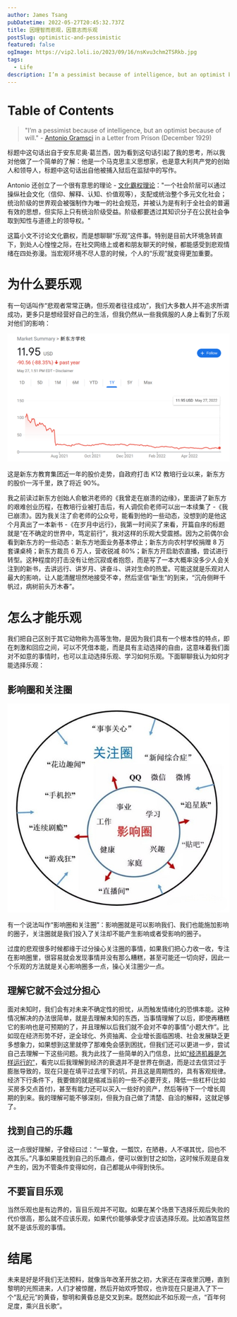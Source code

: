 ```yaml
---
author: James Tsang
pubDatetime: 2022-05-27T20:45:32.737Z
title: 因理智而悲观，因意志而乐观
postSlug: optimistic-and-pessimistic
featured: false
ogImage: https://vip2.loli.io/2023/09/16/nsKvu3chm2TSRkb.jpg
tags:
  - Life
description: I’m a pessimist because of intelligence, but an optimist because of will. - Antonio Gramsci in a Letter from Prison (December 1929) 这句话出自于安东尼奥·葛兰西，因为看到这句话引起了我的思考，所以我对他做了一个简单的了解：他是一个马克思主义思想家，也是意大利共产党的创始人和领导人，标题中这句话出自他被捕入狱后在监狱中的写作。
---
```


# Table of Contents

> "I’m a pessimist because of intelligence, but an optimist because of will." - [Antonio Gramsci](https://en.wikipedia.org/wiki/Antonio_Gramsci) in a Letter from Prison (December 1929)

标题中这句话出自于安东尼奥·葛兰西，因为看到这句话引起了我的思考，所以我对他做了一个简单的了解：他是一个马克思主义思想家，也是意大利共产党的创始人和领导人，标题中这句话出自他被捕入狱后在监狱中的写作。

Antonio 还创立了一个很有意思的理论 - [文化霸权理论](https://en.wikipedia.org/wiki/Cultural_hegemony)："一个社会阶层可以通过操纵社会文化（信仰、解释、认知、价值观等），支配或统治整个多元文化社会；统治阶级的世界观会被强制作为唯一的社会规范，并被认为是有利于全社会的普遍有效的思想，但实际上只有统治阶级受益。阶级都要透过其知识分子在公民社会争取到知性与道德上的领导权。"

这篇小文不讨论文化霸权，而是想聊聊“乐观”这件事。特别是目前大环境急转直下，到处人心惶惶之际，在社交网络上或者和朋友聊天的时候，都能感受到悲观情绪在四处弥漫。当宏观环境不尽人意的时候，个人的“乐观”就变得更加重要。

# 为什么要乐观

有一句话叫作“悲观者常常正确，但乐观者往往成功”，我们大多数人并不追求所谓成功，更多只是想经营好自己的生活，但我仍然从一些我佩服的人身上看到了乐观对他们的影响：

![Untitled](./Untitled.png)

这是新东方教育集团近一年的股价走势，自政府打击 K12 教培行业以来，新东方的股价一泻千里，跌了将近 90%。

我之前读过新东方创始人俞敏洪老师的《我曾走在崩溃的边缘》，里面讲了新东方的艰难创业历程，在教培行业被打击后，有人调侃俞老师可以出一本续集了 -《我已崩溃》。因为我关注了俞老师的公众号，能看到他的一些动态，没想到的是他这个月真出了一本新书 -《在岁月中远行》，我第一时间买了来看，开篇自序的标题就是“在不确定的世界中，笃定前行”，我对这样的乐观大受震撼。因为之前偶尔会看到新东方的一些动态：新东方地面业务基本停止；新东方向农村学校捐赠 8 万套课桌椅；新东方裁员 6 万人，营收锐减 80%；新东方开启助农直播，尝试进行转型。这种程度的打击没有让他沉寂或者抱怨，而是写了一本大概率没多少人会关注到的新书，去讲远行、讲岁月、讲奋斗、讲对生命的热爱。可能这就是乐观对人最大的影响，让人能清醒坦然地接受不幸，然后坚信“新生”的到来，“沉舟侧畔千帆过，病树前头万木春”。

# 怎么才能乐观

我们把自己区别于其它动物称为高等生物，是因为我们具有一个根本性的特点，即在刺激和回应之间，可以不凭借本能，而是具有主动选择的自由，这意味着我们面对不如意的事情时，也可以主动选择乐观、学习如何乐观。下面聊聊我认为如何才能选择乐观：

## 影响圈和关注圈

![Untitled](./Untitled-1.png)

有一个说法叫作“影响圈和关注圈”：影响圈就是可以影响我们、我们也能施加影响的圈子，关注圈就是我们投入了关注却不能产生影响或者受影响的圈子。

过度的悲观很多时候都缘于过分操心关注圈的事情，如果我们把心力收一收，专注在影响圈里，很容易就会发现事情并没有那么糟糕，甚至可能还一切向好，因此一个乐观的方法就是关心影响圈多一点，操心关注圈少一点。

## 理解它就不会过分担心

面对未知时，我们会有对未来不确定性的担忧，从而触发情绪化的恐惧本能。这种情况解决的办法很简单，就是去理解未知的东西，当事情理解了以后，即使再糟糕它的影响也是可预期的了，并且理解以后我们就不会对不幸的事情“小题大作”。比如现在经济形势不好，逆全球化、外资抽离、企业增长面临困境、社会发展缺乏更多想象力，如果想到这里就停了那难免会感到困扰，但我们还可以更进一步，尝试自己去理解一下这些问题。我为此找了一些简单的入门信息，比如[“经济机器是怎样运行的”](https://www.youtube.com/watch?v=rFV7wdEX-Mo)，看完以后我理解到经济的衰退并不是世界在倒退，而是过去信贷过于膨胀导致的，现在只是在填平过去埋下的坑，并且这是周期性的，具有客观规律。经济下行条件下，我要做的就是缩减当前的一些不必要开支，降低一些杠杆(比如买房多交点首付)，甚至有能力还可以买入一些好的资产，然后等待下一个增长周期的到来。我的理解可能不够深刻，但我为自己做了清楚、自洽的解释，这就足够了。

## 找到自己的乐趣

这一点很好理解，子曾经曰过：“一箪食，一瓢饮，在陋巷，人不堪其忧，回也不改其乐。”凡事如果能找到自己的乐趣点，便可以做到甘之如饴，这时候乐观是自发产生的，因为不管条件变得如何，自己都能从中得到快乐。

## 不要盲目乐观

当然乐观也是有边界的，盲目乐观并不可取。如果在某个场景下选择乐观后失败的代价很高，那么就不应该乐观，如果代价能够承受才应该选择乐观。比如酒驾显然就不是该乐观的事情。

# 结尾

未来是好是坏我们无法预料，就像当年改革开放之初，大家还在深夜里沉睡，直到黎明的光照进来，人们才被惊醒，然后开始欢呼赞叹，也许现在只是进入了下一个“乱纪元”的黄昏，黎明和黄昏总是交叉到来。既然如此不如乐观一点，“百年何足度，乘兴且长歌”。
